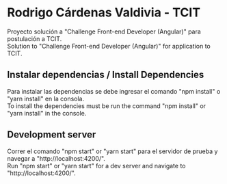 # Rodrigo Cárdenas Valdivia - TCIT

Proyecto solución a "Challenge Front-end Developer (Angular)" para postulación a TCIT.  
Solution to "Challenge Front-end Developer (Angular)" for application to TCIT.  

## Instalar dependencias / Install Dependencies 

Para instalar las dependencias se debe ingresar el comando "npm install" o "yarn install" en la consola.  
To install the dependencies must be run the command "npm install" or "yarn install" in the console.  


## Development server

Correr el comando "npm start" or "yarn start" para el servidor de prueba y navegar a "http://localhost:4200/".  
Run "npm start" or "yarn start" for a dev server and navigate to "http://localhost:4200/".  

